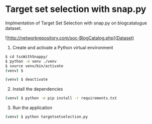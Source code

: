 # Target set selection with snap.py

Implmentation of Target Set Selection with snap.py on blogcatalugue dataset.

![http://networkrepository.com/soc-BlogCatalog.php](Dataset)

1. Create and activate a Python virtual environment

```sh
$ cd tssWithSnappy/
$ python -m venv ./venv
$ source venv/bin/activate
(venv) $
```

```sh
(venv) $ deactivate
```

2. Install the dependencies

```sh
(venv) $ python -m pip install -r requirements.txt
```

3. Run the application

```sh
(venv) $ python targetsetselection.py
```
